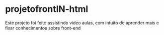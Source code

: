 # projetofrontIN-html
Este projeto foi feito assistindo vídeo aulas, com intuito de aprender mais e fixar conhecimentos sobre front-end
